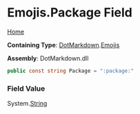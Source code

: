 # Emojis\.Package Field

[Home](../../../README.md)

**Containing Type**: [DotMarkdown](../../README.md)\.[Emojis](../README.md)

**Assembly**: DotMarkdown\.dll

```csharp
public const string Package = ":package:"
```

### Field Value

System\.[String](https://docs.microsoft.com/en-us/dotnet/api/system.string)
